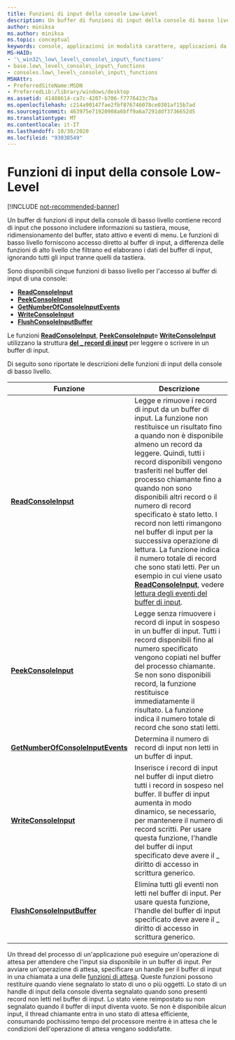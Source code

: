 ```yaml
---
title: Funzioni di input della console Low-Level
description: Un buffer di funzioni di input della console di basso livello contiene record di input che possono includere informazioni su tastiera, mouse, ridimensionamento del buffer, stato attivo e eventi di menu.
author: miniksa
ms.author: miniksa
ms.topic: conceptual
keywords: console, applicazioni in modalità carattere, applicazioni da riga di comando, applicazioni di terminale, api della console
MS-HAID:
- '\_win32\_low\_level\_console\_input\_functions'
- base.low\_level\_console\_input\_functions
- consoles.low\_level\_console\_input\_functions
MSHAttr:
- PreferredSiteName:MSDN
- PreferredLib:/library/windows/desktop
ms.assetid: 41488614-ca7c-4207-b706-f7776423c7ba
ms.openlocfilehash: c214a90147fae2fbf876746078ce0301af15b7ad
ms.sourcegitcommit: 463975e71920908a6bff9a6a7291ddf3736652d5
ms.translationtype: MT
ms.contentlocale: it-IT
ms.lasthandoff: 10/30/2020
ms.locfileid: "93038549"
---
```

# <a name="low-level-console-input-functions"></a>Funzioni di input della console Low-Level

[!INCLUDE [not-recommended-banner](./includes/not-recommended-banner.md)]

Un buffer di funzioni di input della console di basso livello contiene record di input che possono includere informazioni su tastiera, mouse, ridimensionamento del buffer, stato attivo e eventi di menu. Le funzioni di basso livello forniscono accesso diretto al buffer di input, a differenza delle funzioni di alto livello che filtrano ed elaborano i dati del buffer di input, ignorando tutti gli input tranne quelli da tastiera.

Sono disponibili cinque funzioni di basso livello per l'accesso al buffer di input di una console:

- [**ReadConsoleInput**](readconsoleinput.md)
- [**PeekConsoleInput**](peekconsoleinput.md)
- [**GetNumberOfConsoleInputEvents**](getnumberofconsoleinputevents.md)
- [**WriteConsoleInput**](writeconsoleinput.md)
- [**FlushConsoleInputBuffer**](flushconsoleinputbuffer.md)

Le funzioni [**ReadConsoleInput**](readconsoleinput.md), [**PeekConsoleInput**](peekconsoleinput.md)e [**WriteConsoleInput**](writeconsoleinput.md) utilizzano la struttura [**del \_ record di input**](input-record-str.md) per leggere o scrivere in un buffer di input.

Di seguito sono riportate le descrizioni delle funzioni di input della console di basso livello.

| Funzione | Descrizione |
|-|-|
| [**ReadConsoleInput**](readconsoleinput.md) | Legge e rimuove i record di input da un buffer di input. La funzione non restituisce un risultato fino a quando non è disponibile almeno un record da leggere. Quindi, tutti i record disponibili vengono trasferiti nel buffer del processo chiamante fino a quando non sono disponibili altri record o il numero di record specificato è stato letto. I record non letti rimangono nel buffer di input per la successiva operazione di lettura. La funzione indica il numero totale di record che sono stati letti. Per un esempio in cui viene usato [**ReadConsoleInput**](readconsoleinput.md), vedere [lettura degli eventi del buffer di input](reading-input-buffer-events.md). |
| [**PeekConsoleInput**](peekconsoleinput.md) | Legge senza rimuovere i record di input in sospeso in un buffer di input. Tutti i record disponibili fino al numero specificato vengono copiati nel buffer del processo chiamante. Se non sono disponibili record, la funzione restituisce immediatamente il risultato. La funzione indica il numero totale di record che sono stati letti. |
| [**GetNumberOfConsoleInputEvents**](getnumberofconsoleinputevents.md) | Determina il numero di record di input non letti in un buffer di input. |
| [**WriteConsoleInput**](writeconsoleinput.md) | Inserisce i record di input nel buffer di input dietro tutti i record in sospeso nel buffer. Il buffer di input aumenta in modo dinamico, se necessario, per mantenere il numero di record scritti. Per usare questa funzione, l'handle del buffer di input specificato deve avere il \_ diritto di accesso in scrittura generico. |
| [**FlushConsoleInputBuffer**](flushconsoleinputbuffer.md) | Elimina tutti gli eventi non letti nel buffer di input. Per usare questa funzione, l'handle del buffer di input specificato deve avere il \_ diritto di accesso in scrittura generico. |

Un thread del processo di un'applicazione può eseguire un'operazione di attesa per attendere che l'input sia disponibile in un buffer di input. Per avviare un'operazione di attesa, specificare un handle per il buffer di input in una chiamata a una delle [funzioni di attesa](https://msdn.microsoft.com/library/windows/desktop/ms687069). Queste funzioni possono restituire quando viene segnalato lo stato di uno o più oggetti. Lo stato di un handle di input della console diventa segnalato quando sono presenti record non letti nel buffer di input. Lo stato viene reimpostato su non segnalato quando il buffer di input diventa vuoto. Se non è disponibile alcun input, il thread chiamante entra in uno stato di attesa efficiente, consumando pochissimo tempo del processore mentre è in attesa che le condizioni dell'operazione di attesa vengano soddisfatte.
